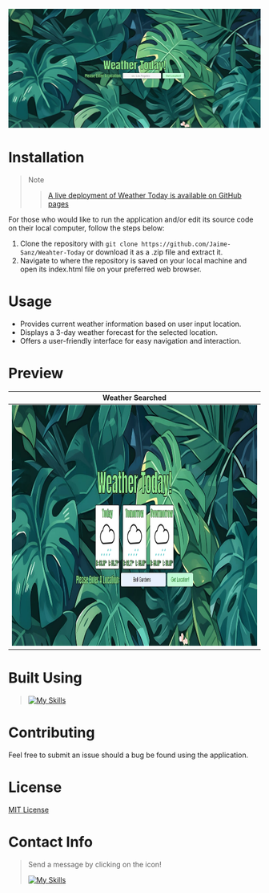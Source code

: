 ![](assets/Preview1.jpg)

# Installation
> Note
>
> > [A live deployment of Weather Today is available on GitHub pages](https://jaime-sanz.github.io/Weather-Today/)

For those who would like to run the application and/or edit its source code on their local computer, follow the steps below:

1. Clone the repository with `git clone https://github.com/Jaime-Sanz/Weahter-Today` or download it as a .zip file and extract it.
2. Navigate to where the repository is saved on your local machine and open its index.html file on your preferred web browser.

# Usage
- Provides current weather information based on user input location.
- Displays a 3-day weather forecast for the selected location.
- Offers a user-friendly interface for easy navigation and interaction.

# Preview

| Weather Searched |
| --- |
| <img src="assets/Preview2.jpg" width="720px" height="480px"> |


# Built Using
> [![My Skills](https://skillicons.dev/icons?i=js,html,css,vscode,webpack,discord)](https://skillicons.dev)

# Contributing
Feel free to submit an issue should a bug be found using the application.
# License
[MIT License](https://github.com/Jaime-Sanz/Weather-Today/blob/main/LICENSE)
# Contact Info
> Send a message by clicking on the icon!
> 
> [![My Skills](https://skillicons.dev/icons?i=linkedin)](https://www.linkedin.com/in/jaime-sanchez-a95874245/)
